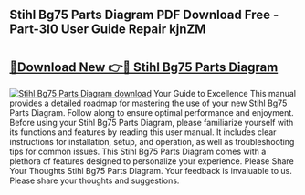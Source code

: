 ## Stihl Bg75 Parts Diagram PDF Download Free - Part-3I0 User Guide Repair kjnZM

# <h2><a href="http://dfry5zr.blite.top/?on=Stihl+Bg75+Parts+Diagram">🔗Download New 👉🔴 Stihl Bg75 Parts Diagram</a></h2>

[![Stihl Bg75 Parts Diagram download](https://i.imgur.com/lujVjoI.png)](http://dfry5zr.blite.top/?on=Stihl+Bg75+Parts+Diagram)
Your Guide to Excellence This manual provides a detailed roadmap for mastering the use of your new Stihl Bg75 Parts Diagram. Follow along to ensure optimal performance and enjoyment. Before using your Stihl Bg75 Parts Diagram, please familiarize yourself with its functions and features by reading this user manual. It includes clear instructions for installation, setup, and operation, as well as troubleshooting tips for common issues. This Stihl Bg75 Parts Diagram comes with a plethora of features designed to personalize your experience. Please Share Your Thoughts Stihl Bg75 Parts Diagram. Your feedback is invaluable to us. Please share your thoughts and suggestions.
